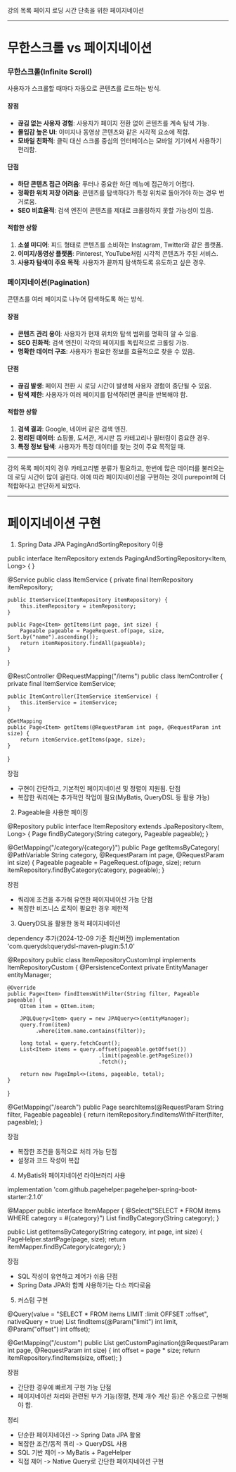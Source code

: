 강의 목록 페이지 로딩 시간 단축을 위한 페이지네이션



--------------------------------------------------------------------------

<h1> 무한스크롤 vs 페이지네이션 </h1>

### **무한스크롤(Infinite Scroll)**

사용자가 스크롤할 때마다 자동으로 콘텐츠를 로드하는 방식.

#### **장점**

- **끊김 없는 사용자 경험**: 사용자가 페이지 전환 없이 콘텐츠를 계속 탐색 가능.
- **몰입감 높은 UI**: 이미지나 동영상 콘텐츠와 같은 시각적 요소에 적합.
- **모바일 친화적**: 클릭 대신 스크롤 중심의 인터페이스는 모바일 기기에서 사용하기 편리함.

#### **단점**

- **하단 콘텐츠 접근 어려움**: 푸터나 중요한 하단 메뉴에 접근하기 어렵다.
- **정확한 위치 저장 어려움**: 콘텐츠를 탐색하다가 특정 위치로 돌아가야 하는 경우 번거로움.
- **SEO 비효율적**: 검색 엔진이 콘텐츠를 제대로 크롤링하지 못할 가능성이 있음.

#### **적합한 상황**

1. **소셜 미디어**: 피드 형태로 콘텐츠를 소비하는 Instagram, Twitter와 같은 플랫폼.
2. **이미지/동영상 플랫폼**: Pinterest, YouTube처럼 시각적 콘텐츠가 주된 서비스.
3. **사용자 탐색이 주요 목적**: 사용자가 끝까지 탐색하도록 유도하고 싶은 경우.




### **페이지네이션(Pagination)**

콘텐츠를 여러 페이지로 나누어 탐색하도록 하는 방식.

#### **장점**

- **콘텐츠 관리 용이**: 사용자가 현재 위치와 탐색 범위를 명확히 알 수 있음.
- **SEO 친화적**: 검색 엔진이 각각의 페이지를 독립적으로 크롤링 가능.
- **명확한 데이터 구조**: 사용자가 필요한 정보를 효율적으로 찾을 수 있음.

#### **단점**

- **끊김 발생**: 페이지 전환 시 로딩 시간이 발생해 사용자 경험이 중단될 수 있음.
- **탐색 제한**: 사용자가 여러 페이지를 탐색하려면 클릭을 반복해야 함.

#### **적합한 상황**

1. **검색 결과**: Google, 네이버 같은 검색 엔진.
2. **정리된 데이터**: 쇼핑몰, 도서관, 게시판 등 카테고리나 필터링이 중요한 경우.
3. **특정 정보 탐색**: 사용자가 특정 데이터를 찾는 것이 주요 목적일 때.


--------------------------------------------------------------------------

강의 목록 페이지의 경우 카테고리별 분류가 필요하고, 한번에 많은 데이터를 불러오는데 로딩 시간이 많이 걸린다.
이에 따라 페이지네이션을 구현하는 것이 purepoint에 더 적합하다고 판단하게 되었다.

--------------------------------------------------------------------------

<h1> 페이지네이션 구현 </h2>

1. Spring Data JPA PagingAndSortingRepository 이용


public interface ItemRepository extends PagingAndSortingRepository<Item, Long> {
}


@Service
public class ItemService {
    private final ItemRepository itemRepository;

    public ItemService(ItemRepository itemRepository) {
        this.itemRepository = itemRepository;
    }

    public Page<Item> getItems(int page, int size) {
        Pageable pageable = PageRequest.of(page, size, Sort.by("name").ascending());
        return itemRepository.findAll(pageable);
    }
}

@RestController
@RequestMapping("/items")
public class ItemController {
    private final ItemService itemService;

    public ItemController(ItemService itemService) {
        this.itemService = itemService;
    }

    @GetMapping
    public Page<Item> getItems(@RequestParam int page, @RequestParam int size) {
        return itemService.getItems(page, size);
    }
}

장점
- 구현이 간단하고, 기본적인 페이지네이션 및 정렬이 지원됨.
단점
- 복잡한 쿼리에는 추가적인 작업이 필요(MyBatis, QueryDSL 등 활용 가능)


2. Pageable을 사용한 페이징

@Repository
public interface ItemRepository extends JpaRepository<Item, Long> {
    Page<Item> findByCategory(String category, Pageable pageable);
}


@GetMapping("/category/{category}")
public Page<Item> getItemsByCategory(
        @PathVariable String category,
        @RequestParam int page,
        @RequestParam int size) {
    Pageable pageable = PageRequest.of(page, size);
    return itemRepository.findByCategory(category, pageable);
}


장점
- 쿼리에 조건을 추가해 유연한 페이지네이션 가능
단점
- 복잡한 비즈니스 로직이 필요한 경우 제한적


3. QueryDSL을 활용한 동적 페이지네이션

dependency 추가(2024-12-09 기준 최신버전)
implementation 'com.querydsl:querydsl-maven-plugin:5.1.0'

@Repository
public class ItemRepositoryCustomImpl implements ItemRepositoryCustom {
    @PersistenceContext
    private EntityManager entityManager;

    @Override
    public Page<Item> findItemsWithFilter(String filter, Pageable pageable) {
        QItem item = QItem.item;

        JPQLQuery<Item> query = new JPAQuery<>(entityManager);
        query.from(item)
             .where(item.name.contains(filter));

        long total = query.fetchCount();
        List<Item> items = query.offset(pageable.getOffset())
                                 .limit(pageable.getPageSize())
                                 .fetch();

        return new PageImpl<>(items, pageable, total);
    }
}

@GetMapping("/search")
public Page<Item> searchItems(@RequestParam String filter, Pageable pageable) {
    return itemRepository.findItemsWithFilter(filter, pageable);
}

장점
- 복잡한 조건을 동적으로 처리 가능
단점
- 설정과 코드 작성이 복잡


4. MyBatis와 페이지네이션 라이브러리 사용

implementation 'com.github.pagehelper:pagehelper-spring-boot-starter:2.1.0'

@Mapper
public interface ItemMapper {
    @Select("SELECT * FROM items WHERE category = #{category}")
    List<Item> findByCategory(String category);
}

public List<Item> getItemsByCategory(String category, int page, int size) {
    PageHelper.startPage(page, size);
    return itemMapper.findByCategory(category);
}


장점
- SQL 작성이 유연하고 제어가 쉬움
단점
- Spring Data JPA와 함께 사용하기는 다소 까다로움


5. 커스텀 구현

@Query(value = "SELECT * FROM items LIMIT :limit OFFSET :offset", nativeQuery = true)
List<Item> findItems(@Param("limit") int limit, @Param("offset") int offset);

@GetMapping("/custom")
public List<Item> getCustomPagination(@RequestParam int page, @RequestParam int size) {
    int offset = page * size;
    return itemRepository.findItems(size, offset);
}

장점
- 간단한 경우에 빠르게 구현 가능
단점
- 페이지네이션 처리와 관련된 부가 기능(정렬, 전체 개수 계산 등)은 수동으로 구현해야 함.

정리
- 단순한 페이지네이션 -> Spring Data JPA 활용
- 복잡한 조건/동적 쿼리 -> QueryDSL 사용
- SQL 기반 제어 -> MyBatis + PageHelper
- 직접 제어 -> Native Query로 간단한 페이지네이션 구현


